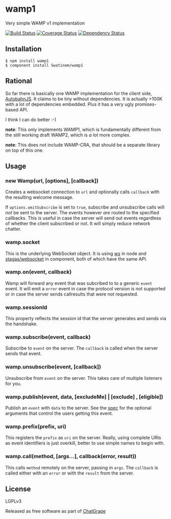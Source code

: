 # wamp1

Very simple WAMP v1 implementation

[![Build Status](https://travis-ci.org/Swatinem/wamp1.png?branch=master)](https://travis-ci.org/Swatinem/wamp1)
[![Coverage Status](https://coveralls.io/repos/Swatinem/wamp1/badge.png?branch=master)](https://coveralls.io/r/Swatinem/wamp1)
[![Dependency Status](https://gemnasium.com/Swatinem/wamp1.png)](https://gemnasium.com/Swatinem/wamp1)

## Installation

    $ npm install wamp1
    $ component install Swatinem/wamp1

## Rational

So far there is basically one WAMP implementation for the client side,
[AutobahnJS](https://github.com/tavendo/AutobahnJS).
It claims to be tiny without dependencies. It is actually >100K with a lot of
dependencies embedded. Plus it has a very ugly promises-based API.

I think I can do better :-)

**note**: This only implements WAMP1, which is fundamentally different from
the still working draft WAMP2, which is *a lot* more complex.

**note**: This does not include WAMP-CRA, that should be a separate library on
top of this one.

## Usage

### new Wamp(url, [options], [callback])

Creates a websocket connection to `url` and optionally calls `callback` with the
resulting welcome message.

If `options.omitSubscribe` is set to `true`, subscribe and unsubscribe calls
will *not* be sent to the server. The events however *are* routed to the
specified callbacks.
This is useful in case the server will send out events regardless of whether
the client subscribed or not. It will simply reduce network chatter.

### wamp.socket

This is the underlying WebSocket object. It is using
[ws](https://github.com/einaros/ws) in node and
[stagas/websocket](https://github.com/stagas/websocket) in component, both
of which have the same API.

### wamp.on(event, callback)

Wamp will forward any event that was subcribed to to a generic `event` event.
It will emit a `error` event in case the protocol version is not supported or
in case the server sends callresults that were not requested.

### wamp.sessionId

This property reflects the session id that the server generates and sends via
the handshake.

### wamp.subscribe(event, callback)

Subscribe to `event` on the server. The `callback` is called when the server
sends that event.

### wamp.unsubscribe(event, [callback])

Unsubscribe from `event` on the server. This takes care of multiple listeners
for you.

### wamp.publish(event, data, [excludeMe] | [exclude] , [eligible])

Publish an `event` with `data` to the server.
See the [spec](http://wamp.ws/spec/#publish_message) for the optional arguments
that control the users getting this event.

### wamp.prefix(prefix, uri)

This registers the `prefix` as `uri` on the server.
Really, using complete URIs as event identifiers is just overkill, better to use
simple names to begin with.

### wamp.call(method, [args…], callback(error, result))

This calls `method` remotely on the server, passing in `args`.
The `callback` is called either with an `error` or with the `result` from the
server.

## License

  LGPLv3

  Released as free software as part of [ChatGrape](https://chatgrape.com/)

